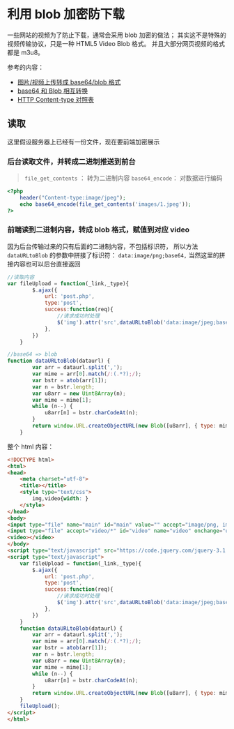 # 利用 blob 加密防下载

一些网站的视频为了防止下载，通常会采用 blob 加密的做法；
其实这不是特殊的视频传输协议，只是一种 HTML5 Video Blob 格式。
并且大部分网页视频的格式都是 m3u8。

参考的内容：

- [图片/视频上传转成 base64/blob 格式](https://blog.csdn.net/qq_39364032/article/details/82177456)
- [base64 和 Blob 相互转换](https://www.cnblogs.com/jiujiaoyangkang/p/9396043.html)
- [HTTP Content-type 对照表](http://tool.oschina.net/commons/)

## 读取

这里假设服务器上已经有一份文件，现在要前端加密展示

### 后台读取文件，并转成二进制推送到前台

> `file_get_contents` ： 转为二进制内容
> `base64_encode`： 对数据进行编码

```php
<?php
	header("Content-type:image/jpeg");
	echo base64_encode(file_get_contents('images/1.jpeg'));
?>
```

### 前端读到二进制内容，转成 blob 格式，赋值到对应 video

因为后台传输过来的只有后面的二进制内容，不包括标识符，
所以方法`dataURLtoBlob` 的参数中拼接了标识符： `data:image/png;base64,`
当然这里的拼接内容也可以后台直接返回

```js
//读取内容
var fileUpload = function(_link,_type){
    	$.ajax({
	    	url: 'post.php',
	    	type:'post',
	    	success:function(req){
		        //请求成功时处理
		        $('img').attr('src',dataURLtoBlob('data:image/jpeg;base64,'+req));
		    },
	    })
    }
```

```js
//base64 => blob
function dataURLtoBlob(dataurl) {
	    var arr = dataurl.split(',');
	    var mime = arr[0].match(/:(.*?);/);
	    var bstr = atob(arr[1]);
	    var n = bstr.length;
	    var u8arr = new Uint8Array(n);
	    var mime = mime[1];
	    while (n--) {
	        u8arr[n] = bstr.charCodeAt(n);
	    }
	    return window.URL.createObjectURL(new Blob([u8arr], { type: mime }));
	}
```

整个 html 内容：

```html
<!DOCTYPE html>
<html>
<head>
	<meta charset="utf-8">
	<title></title>
	<style type="text/css">
		img,video{width: }
	</style>
</head>
<body>
<input type="file" name="main" id="main" value="" accept="image/png, image/jpeg, image/gif, image/jpg" onchange="uploadImg(event)">
<input type="file" accept="video/*" id="video" name="video" onchange="uploadVideo(event)">
<video></video>
</body>
<script type="text/javascript" src="https://code.jquery.com/jquery-3.1.1.min.js"></script>
<script type="text/javascript">
    var fileUpload = function(_link,_type){
    	$.ajax({
	    	url: 'post.php',
	    	type:'post',
	    	success:function(req){
		        //请求成功时处理
		        $('img').attr('src',dataURLtoBlob('data:image/jpeg;base64,'+req));
		    },
	    })
    }
    function dataURLtoBlob(dataurl) {
	    var arr = dataurl.split(',');
	    var mime = arr[0].match(/:(.*?);/);
	    var bstr = atob(arr[1]);
	    var n = bstr.length;
	    var u8arr = new Uint8Array(n);
	    var mime = mime[1];
	    while (n--) {
	        u8arr[n] = bstr.charCodeAt(n);
	    }
	    return window.URL.createObjectURL(new Blob([u8arr], { type: mime }));
	}
    fileUpload();
</script>
</html>
```
